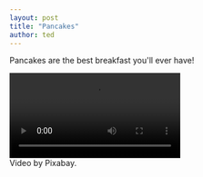 ```yaml
---
layout: post
title: "Pancakes"
author: ted
---
```

Pancakes are the best breakfast you'll ever have!

<p class="information">
	<video controls src="{{ site.url }}/assets/videos/pancakes.mp4" type="video/mp4">
  	This video couldn't be loaded!
	</video><br>
	Video by Pixabay.
</p>

